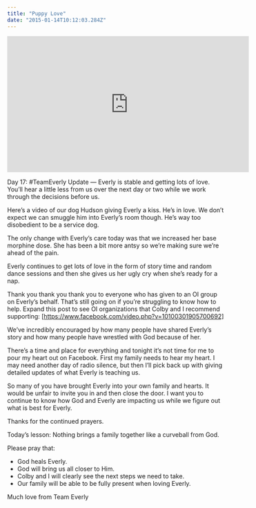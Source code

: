 ```yaml
---
title: "Puppy Love"
date: "2015-01-14T10:12:03.284Z"
---
```


<iframe width="560" height="315" src="https://www.youtube.com/embed/1Rx-REoDPYs" frameborder="0" allow="accelerometer; autoplay; encrypted-media; gyroscope; picture-in-picture" allowfullscreen></iframe>

Day 17: #TeamEverly Update — Everly is stable and getting lots of love. You’ll hear a little less from us over the next day or two while we work through the decisions before us.

Here’s a video of our dog Hudson giving Everly a kiss. He’s in love. We don’t expect we can smuggle him into Everly’s room though. He’s way too disobedient to be a service dog.

The only change with Everly’s care today was that we increased her base morphine dose. She has been a bit more antsy so we’re making sure we’re ahead of the pain.

Everly continues to get lots of love in the form of story time and random dance sessions and then she gives us her ugly cry when she’s ready for a nap.

Thank you thank you thank you to everyone who has given to an OI group on Everly’s behalf. That’s still going on if you’re struggling to know how to help. Expand this post to see OI organizations that Colby and I recommend supporting: [https://www.facebook.com/video.php?v=10100301905700692]

We’ve incredibly encouraged by how many people have shared Everly’s story and how many people have wrestled with God because of her.

There’s a time and place for everything and tonight it’s not time for me to pour my heart out on Facebook. First my family needs to hear my heart. I may need another day of radio silence, but then I’ll pick back up with giving detailed updates of what Everly is teaching us.

So many of you have brought Everly into your own family and hearts. It would be unfair to invite you in and then close the door. I want you to continue to know how God and Everly are impacting us while we figure out what is best for Everly.

Thanks for the continued prayers.

Today’s lesson: Nothing brings a family together like a curveball from God.

Please pray that:

- God heals Everly.
- God will bring us all closer to Him.
- Colby and I will clearly see the next steps we need to take.
- Our family will be able to be fully present when loving Everly.

Much love from Team Everly
